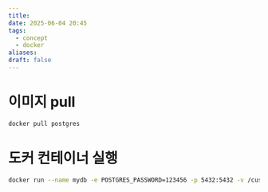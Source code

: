 ```yaml
---
title: 
date: 2025-06-04 20:45
tags:
  - concept
  - docker
aliases: 
draft: false
---
```

# 이미지 pull
```bash title="" {} // showLineNumbers{number}
docker pull postgres
```

# 도커 컨테이너 실행
```bash title="" {} // showLineNumbers{number}
docker run --name mydb -e POSTGRES_PASSWORD=123456 -p 5432:5432 -v /custom/local/path:/var/lib/postgresql -d postgres
```
